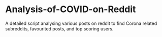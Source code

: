# Analysis-of-COVID-on-Reddit
A detailed script analysing various posts on reddit to find Corona related subreddits, favourited posts, and top scoring users.
